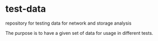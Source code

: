 # test-data
repository for testing data for network and storage analysis


The purpose is to have a given set of data for usage in different tests.

